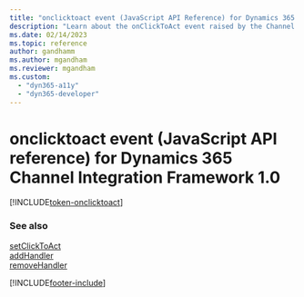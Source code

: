 ```yaml
---
title: "onclicktoact event (JavaScript API Reference) for Dynamics 365 Channel Integration Framework 1.0 | MicrosoftDocs"
description: "Learn about the onClickToAct event raised by the Channel Integration Framework library in Dynamics 365 Channel Integration Framework 1.0."
ms.date: 02/14/2023
ms.topic: reference
author: gandhamm
ms.author: mgandham
ms.reviewer: mgandham
ms.custom: 
  - "dyn365-a11y"
  - "dyn365-developer"
---
```


# onclicktoact event (JavaScript API reference) for Dynamics 365 Channel Integration Framework 1.0

[!INCLUDE[token-onclicktoact](../../../../shared/token-onclicktoact.md)]

### See also

[setClickToAct](../microsoft-ciframework/setClickToAct.md)  
[addHandler](../microsoft-ciframework/addHandler.md)  
[removeHandler](../microsoft-ciframework/removeHandler.md)  

[!INCLUDE[footer-include](../../../../../includes/footer-banner.md)]
